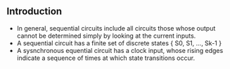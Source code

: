 ## Introduction
- In general, sequential circuits include all circuits those whose output cannot be determined simply by looking at the current inputs.
- A sequential circuit has a finite set of discrete states { S0, S1, ..., Sk-1 }  
- A sysnchronous equential circuit has a clock input, whose rising edges indicate a sequence of times at which state transitions occur.